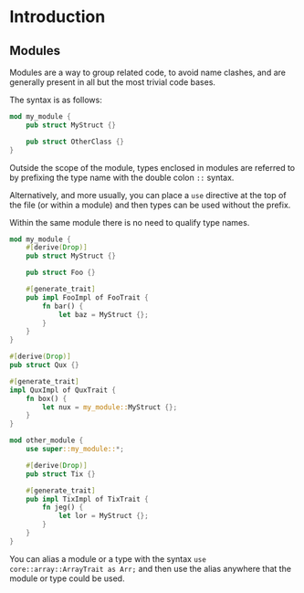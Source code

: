 # Introduction

## Modules

Modules are a way to group related code, to avoid name clashes, and are generally present in all but the most trivial code bases.

The syntax is as follows:

```rust
mod my_module {
    pub struct MyStruct {}

    pub struct OtherClass {}
}
```

Outside the scope of the module, types enclosed in modules are referred to by prefixing the type name with the double colon `::` syntax.

Alternatively, and more usually, you can place a `use` directive at the top of the file (or within a module) and then types can be used without the prefix.

Within the same module there is no need to qualify type names.

```rust
mod my_module {
    #[derive(Drop)]
    pub struct MyStruct {}

    pub struct Foo {}

    #[generate_trait]
    pub impl FooImpl of FooTrait {
        fn bar() {
            let baz = MyStruct {};
        }
    }
}

#[derive(Drop)]
pub struct Qux {}

#[generate_trait]
impl QuxImpl of QuxTrait {
    fn box() {
        let nux = my_module::MyStruct {};
    }
}

mod other_module {
    use super::my_module::*;

    #[derive(Drop)]
    pub struct Tix {}

    #[generate_trait]
    pub impl TixImpl of TixTrait {
        fn jeg() {
            let lor = MyStruct {};
        }
    }
}
```

You can alias a module or a type with the syntax `use core::array::ArrayTrait as Arr;` and then use the alias anywhere that the module or type could be used.
